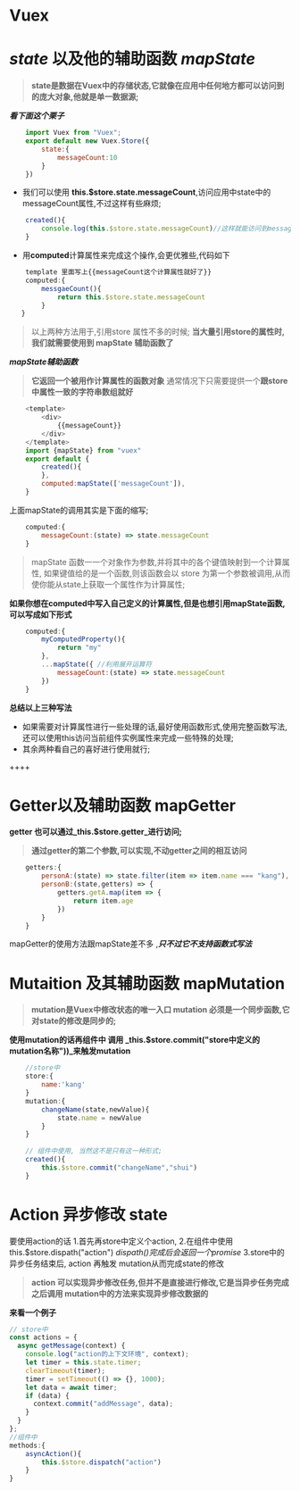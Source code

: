 # Vuex #

# _state_ 以及他的辅助函数 _mapState_

>**state是数据在Vuex中的存储状态,它就像在应用中任何地方都可以访问到的庞大对象,他就是单一数据源;**

***看下面这个栗子***

``` js
	import Vuex from "Vuex";
	export default new Vuex.Store({
		state:{
			messageCount:10
		}
	})
```
- 我们可以使用 **this.$store.state.messageCount**,访问应用中state中的 messageCount属性,不过这样有些麻烦;
``` js
	created(){
		console.log(this.$store.state.messageCount)//这样就能访问到messageCount了
	}
```

- 用**computed**计算属性来完成这个操作,会更优雅些,代码如下 	
``` js
	template 里面写上{{messageCount这个计算属性就好了}}
    computed:{
   		messgaeCount(){
   			return this.$store.state.messageCount
   		}
   }
```
> 以上两种方法用于,引用store 属性不多的时候;
**当大量引用store的属性时,我们就需要使用到 mapState 辅助函数了**

***mapState辅助函数***

>**它返回一个被用作计算属性的函数对象**
>通常情况下只需要提供一个**跟store中属性一致的字符串数组就好**
``` js
	<template>
		<div>
			{{messageCount}}
		</div>
	</template>
	import {mapState} from "vuex"
	export default {
  		created(){
  		},
  		computed:mapState(['messageCount']),
  	}
```
上面mapState的调用其实是下面的缩写;
```js
	computed:{
		messageCount:(state) => state.messageCount
	}
```
> mapState 函数一一个对象作为参数,并将其中的各个键值映射到一个计算属性,
> 如果键值给的是一个函数,则该函数会以 store 为第一个参数被调用,从而使你能从state上获取一个属性作为计算属性;

**如果你想在computed中写入自己定义的计算属性,但是也想引用mapState函数,可以写成如下形式**

``` js
	computed:{
		myComputedProperty(){
			return "my"
		},
		...mapState({ //利用展开运算符
			messageCount:(state) => state.messageCount
		})
	}
```

**总结以上三种写法**
- 如果需要对计算属性进行一些处理的话,最好使用函数形式,使用完整函数写法,还可以使用this访问当前组件实例属性来完成一些特殊的处理;
- 其余两种看自己的喜好进行使用就行;

++++

# Getter以及辅助函数 mapGetter

**getter 也可以通过_this.$store.getter_进行访问;**


>**通过getter的第二个参数,可以实现,不动getter之间的相互访问**
```js
	getters:{
		personA:(state) => state.filter(item => item.name === "kang"),
		personB:(state,getters) => {
			getters.getA.map(item => {
				return item.age
			})
		}
	}
```
mapGetter的使用方法跟mapState差不多 ,***只不过它不支持函数式写法***



# Mutaition 及其辅助函数 mapMutation

>**mutation是Vuex中修改状态的唯一入口
>mutation 必须是一个同步函数,它对state的修改是同步的;**

**使用mutation的话再组件中 调用 _this.$store.commit("store中定义的mutation名称"))_来触发mutation**
```js
	//store中
	store:{
		name:'kang'
	}
	mutation:{
		changeName(state,newValue){
			state.name = newValue
		}
	}
	
	// 组件中使用, 当然这不是只有这一种形式;
	created(){
		this.$store.commit("changeName","shui")
	}
```

# Action 异步修改 state

要使用action的话
1.首先再store中定义个action,
2.在组件中使用 this.$store.dispath("action")  *dispath()完成后会返回一个promise*
3.store中的异步任务结束后, action 再触发 mutation从而完成state的修改

> **action 可以实现异步修改任务,但并不是直接进行修改,它是当异步任务完成之后调用 mutation中的方法来实现异步修改数据的**

**来看一个例子**

```js
// store中
const actions = {
  async getMessage(context) {
    console.log("action的上下文环境", context);
    let timer = this.state.timer;
    clearTimeout(timer);
    timer = setTimeout(() => {}, 1000);
    let data = await timer;
    if (data) {
      context.commit("addMessage", data);
    }
  }
};
//组件中
methods:{
	asyncAction(){
        this.$store.dispatch("action")
    }
}
```

